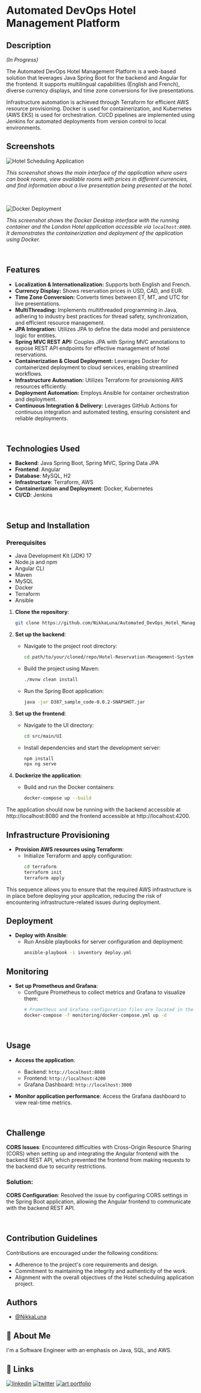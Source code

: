 # Automated DevOps Hotel Management Platform

## Description

*(In Progress)*

The Automated DevOps Hotel Management Platform is a web-based solution that leverages Java Spring Boot for the backend and Angular for the frontend. It supports multilingual capabilities (English and French), diverse currency displays, and time zone conversions for live presentations.

Infrastructure automation is achieved through Terraform for efficient AWS resource provisioning. Docker is used for containerization, and Kubernetes (AWS EKS) is used for orchestration. CI/CD pipelines are implemented using Jenkins for automated deployments from version control to local environments.


## Screenshots

![Hotel Scheduling Application](https://github.com/NikkaLuna/Automated_DevOps_Hotel_Management_Platform/blob/main/Hotel%20Scheduling%20Application.png)

*This screenshot shows the main interface of the application where users can book rooms, view available rooms with prices in different currencies, and find information about a live presentation being presented at the hotel.*

<br>

![Docker Deployment](https://github.com/NikkaLuna/Automated_DevOps_Hotel_Management_Platform/blob/main/Docker%20Deployment.png)

*This screenshot shows the Docker Desktop interface with the running container and the Landon Hotel application accessible via `localhost:8080`. It demonstrates the containerization and deployment of the application using Docker.*

<br>


## Features

- **Localization & Internationalization:** Supports both English and French.
- **Currency Display:** Shows reservation prices in USD, CAD, and EUR.
- **Time Zone Conversion:** Converts times between ET, MT, and UTC for live presentations.
- **MultiThreading:** Implements multithreaded programming in Java, adhering to industry best practices for thread safety, synchronization, and efficient resource management.
- **JPA Integration:** Utilizes JPA to define the data model and persistence logic for entities.
- **Spring MVC REST API:** Couples JPA with Spring MVC annotations to expose REST API endpoints for effective management of hotel reservations.
- **Containerization & Cloud Deployment:** Leverages Docker for containerized deployment to cloud services, enabling streamlined workflows.
- **Infrastructure Automation:** Utilizes Terraform for provisioning AWS resources efficiently.
- **Deployment Automation:** Employs Ansible for container orchestration and deployment.
- **Continuous Integration & Delivery:** Leverages GitHub Actions for continuous integration and automated testing, ensuring consistent and reliable deployments.

<br>

## Technologies Used
- **Backend**: Java Spring Boot, Spring MVC, Spring Data JPA
- **Frontend**: Angular
- **Database**: MySQL, H2
- **Infrastructure**: Terraform, AWS
- **Containerization and Deployment**: Docker, Kubernetes
- **CI/CD**: Jenkins

<br>

## Setup and Installation

### Prerequisites

- Java Development Kit (JDK) 17
- Node.js and npm
- Angular CLI
- Maven
- MySQL
- Docker
- Terraform
- Ansible


1. **Clone the repository**:
    ```bash
    git clone https://github.com/NikkaLuna/Automated_DevOps_Hotel_Management_Platform.git
    ```

2. **Set up the backend**:
    - Navigate to the project root directory:
      ```bash
      cd path/to/your/cloned/repo/Hotel-Reservation-Management-System
      ```
    - Build the project using Maven:
      ```bash
      ./mvnw clean install
      ```
    - Run the Spring Boot application:
      ```bash
      java -jar D387_sample_code-0.0.2-SNAPSHOT.jar
      ```

3. **Set up the frontend**:
    - Navigate to the UI directory:
      ```bash
      cd src/main/UI
      ```
    - Install dependencies and start the development server:
      ```bash
      npm install
      npx ng serve
      ```


4. **Dockerize the application**:
    - Build and run the Docker containers:
      ```bash
      docker-compose up --build
      ```

The application should now be running with the backend accessible at http://localhost:8080 and the frontend accessible at http://localhost:4200.

## Infrastructure Provisioning

- **Provision AWS resources using Terraform**:
  - Initialize Terraform and apply configuration:
    ```bash
    cd terraform
    terraform init
    terraform apply
    ```

This sequence allows you to ensure that the required AWS infrastructure is in place before deploying your application, reducing the risk of encountering infrastructure-related issues during deployment.

## Deployment

- **Deploy with Ansible**:
  - Run Ansible playbooks for server configuration and deployment:
    ```bash
    ansible-playbook -i inventory deploy.yml
    ```

## Monitoring

- **Set up Prometheus and Grafana**:
  - Configure Prometheus to collect metrics and Grafana to visualize them:
    ```bash
    # Prometheus and Grafana configuration files are located in the monitoring directory
    docker-compose -f monitoring/docker-compose.yml up -d
    ```
<br>

## Usage

- **Access the application**:
  - Backend: `http://localhost:8080`
  - Frontend: `http://localhost:4200`
  - Grafana Dashboard: `http://localhost:3000`

- **Monitor application performance**: Access the Grafana dashboard to view real-time metrics.
<br>

## Challenge
**CORS Issues**: Encountered difficulties with Cross-Origin Resource Sharing (CORS) when setting up and integrating the Angular frontend with the backend REST API, which prevented the frontend from making requests to the backend due to security restrictions.

### Solution:
**CORS Configuration**: Resolved the issue by configuring CORS settings in the Spring Boot application, allowing the Angular frontend to communicate with the backend REST API.

<br>

## Contribution Guidelines

Contributions are encouraged under the following conditions:

- Adherence to the project's core requirements and design.
- Commitment to maintaining the integrity and authenticity of the work.
- Alignment with the overall objectives of the Hotel scheduling application project.



## Authors

- [@NikkaLuna](https://github.com/NikkaLuna)


## 🚀 About Me
I'm a Software Engineer with an emphasis on Java, SQL, and AWS.  


## 🔗 Links
[![linkedin](https://img.shields.io/badge/linkedin-0A66C2?style=for-the-badge&logo=linkedin&logoColor=white)](https://www.linkedin.com/in/andrea-hayes-msml/)
[![twitter](https://img.shields.io/badge/twitter-1DA1F2?style=for-the-badge&logo=twitter&logoColor=white)](https://twitter.com/AHayes_Ninja_)
[![art portfolio](https://img.shields.io/badge/my_art-888?style=for-the-badge&logo=ko-fi&logoColor=white)](https://andreachristinehayes.wixsite.com/andreahayesart/)



